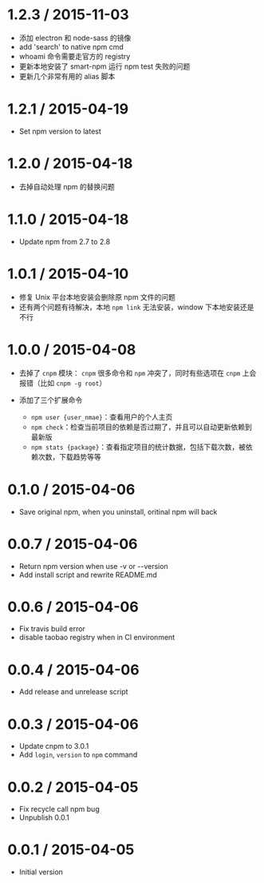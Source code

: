 
1.2.3 / 2015-11-03
==================

  * 添加 electron 和 node-sass 的镜像
  * add 'search' to native npm cmd
  * whoami 命令需要走官方的 registry
  * 更新本地安装了 smart-npm 运行 npm test 失败的问题
  * 更新几个非常有用的 alias 脚本

1.2.1 / 2015-04-19
==================

  * Set npm version to latest

1.2.0 / 2015-04-18
==================

  * 去掉自动处理 npm 的替换问题

1.1.0 / 2015-04-18
==================

  * Update npm from 2.7 to 2.8

1.0.1 / 2015-04-10
==================

 * 修复 Unix 平台本地安装会删除原 npm 文件的问题
 * 还有两个问题有待解决，本地 `npm link` 无法安装，window 下本地安装还是不行 


1.0.0 / 2015-04-08
==================

  * 去掉了 `cnpm` 模块： `cnpm` 很多命令和 `npm` 冲突了，同时有些选项在 `cnpm` 上会报错（比如 `cnpm -g root`）
  * 添加了三个扩展命令
    
    - `npm user {user_nmae}`：查看用户的个人主页
    - `npm check`：检查当前项目的依赖是否过期了，并且可以自动更新依赖到最新版
    - `npm stats {package}`：查看指定项目的统计数据，包括下载次数，被依赖次数，下载趋势等等    



0.1.0 / 2015-04-06
==================

  * Save original npm, when you uninstall, oritinal npm will back


0.0.7 / 2015-04-06
==================

  * Return npm version when use -v or --version
  * Add install script and rewrite README.md


0.0.6 / 2015-04-06
==================

  * Fix travis build error
  * disable taobao registry when in CI environment


0.0.4 / 2015-04-06
==================

  * Add release and unrelease script


0.0.3 / 2015-04-06
==================

  * Update cnpm to 3.0.1
  * Add `login`, `version` to `npm` command


0.0.2 / 2015-04-05
==================

  * Fix recycle call npm bug
  * Unpublish 0.0.1

0.0.1 / 2015-04-05
==================

  *  Initial version
